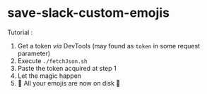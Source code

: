 # save-slack-custom-emojis

Tutorial :

1. Get a token _via_ DevTools (may found as `token` in some request parameter)
1. Execute `./fetchJson.sh`
1. Paste the token acquired at step 1
1. Let the magic happen
1. 🎉 All your emojis are now on disk 🎉
